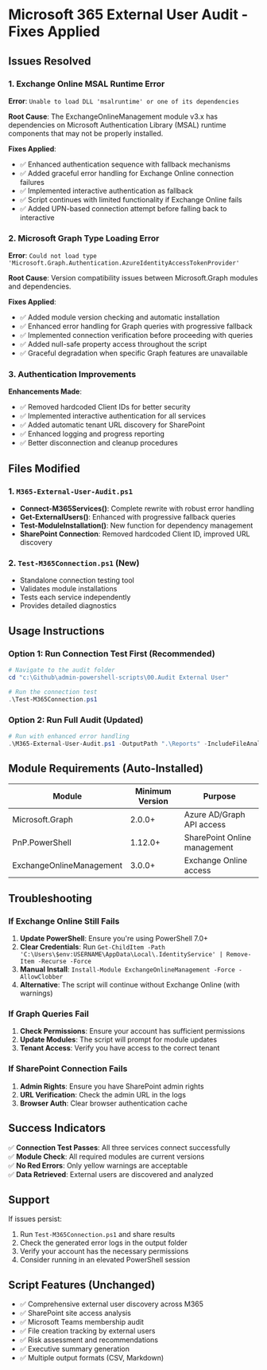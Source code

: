 # Microsoft 365 External User Audit - Fixes Applied

## Issues Resolved

### 1. Exchange Online MSAL Runtime Error
**Error**: `Unable to load DLL 'msalruntime' or one of its dependencies`

**Root Cause**: The ExchangeOnlineManagement module v3.x has dependencies on Microsoft Authentication Library (MSAL) runtime components that may not be properly installed.

**Fixes Applied**:
- ✅ Enhanced authentication sequence with fallback mechanisms
- ✅ Added graceful error handling for Exchange Online connection failures  
- ✅ Implemented interactive authentication as fallback
- ✅ Script continues with limited functionality if Exchange Online fails
- ✅ Added UPN-based connection attempt before falling back to interactive

### 2. Microsoft Graph Type Loading Error
**Error**: `Could not load type 'Microsoft.Graph.Authentication.AzureIdentityAccessTokenProvider'`

**Root Cause**: Version compatibility issues between Microsoft.Graph modules and dependencies.

**Fixes Applied**:
- ✅ Added module version checking and automatic installation
- ✅ Enhanced error handling for Graph queries with progressive fallback
- ✅ Implemented connection verification before proceeding with queries
- ✅ Added null-safe property access throughout the script
- ✅ Graceful degradation when specific Graph features are unavailable

### 3. Authentication Improvements
**Enhancements Made**:
- ✅ Removed hardcoded Client IDs for better security
- ✅ Implemented interactive authentication for all services
- ✅ Added automatic tenant URL discovery for SharePoint
- ✅ Enhanced logging and progress reporting
- ✅ Better disconnection and cleanup procedures

## Files Modified

### 1. `M365-External-User-Audit.ps1`
- **Connect-M365Services()**: Complete rewrite with robust error handling
- **Get-ExternalUsers()**: Enhanced with progressive fallback queries
- **Test-ModuleInstallation()**: New function for dependency management
- **SharePoint Connection**: Removed hardcoded Client ID, improved URL discovery

### 2. `Test-M365Connection.ps1` (New)
- Standalone connection testing tool
- Validates module installations
- Tests each service independently
- Provides detailed diagnostics

## Usage Instructions

### Option 1: Run Connection Test First (Recommended)
```powershell
# Navigate to the audit folder
cd "c:\Github\admin-powershell-scripts\00.Audit External User"

# Run the connection test
.\Test-M365Connection.ps1
```

### Option 2: Run Full Audit (Updated)
```powershell
# Run with enhanced error handling
.\M365-External-User-Audit.ps1 -OutputPath ".\Reports" -IncludeFileAnalysis -DetailedPermissions
```

## Module Requirements (Auto-Installed)

| Module | Minimum Version | Purpose |
|--------|----------------|---------|
| Microsoft.Graph | 2.0.0+ | Azure AD/Graph API access |
| PnP.PowerShell | 1.12.0+ | SharePoint Online management |
| ExchangeOnlineManagement | 3.0.0+ | Exchange Online access |

## Troubleshooting

### If Exchange Online Still Fails
1. **Update PowerShell**: Ensure you're using PowerShell 7.0+
2. **Clear Credentials**: Run `Get-ChildItem -Path 'C:\Users\$env:USERNAME\AppData\Local\.IdentityService' | Remove-Item -Recurse -Force`
3. **Manual Install**: `Install-Module ExchangeOnlineManagement -Force -AllowClobber`
4. **Alternative**: The script will continue without Exchange Online (with warnings)

### If Graph Queries Fail
1. **Check Permissions**: Ensure your account has sufficient permissions
2. **Update Modules**: The script will prompt for module updates
3. **Tenant Access**: Verify you have access to the correct tenant

### If SharePoint Connection Fails
1. **Admin Rights**: Ensure you have SharePoint admin rights
2. **URL Verification**: Check the admin URL in the logs
3. **Browser Auth**: Clear browser authentication cache

## Success Indicators

✅ **Connection Test Passes**: All three services connect successfully  
✅ **Module Check**: All required modules are current versions  
✅ **No Red Errors**: Only yellow warnings are acceptable  
✅ **Data Retrieved**: External users are discovered and analyzed  

## Support

If issues persist:
1. Run `Test-M365Connection.ps1` and share results
2. Check the generated error logs in the output folder
3. Verify your account has the necessary permissions
4. Consider running in an elevated PowerShell session

## Script Features (Unchanged)

- ✅ Comprehensive external user discovery across M365
- ✅ SharePoint site access analysis
- ✅ Microsoft Teams membership audit
- ✅ File creation tracking by external users
- ✅ Risk assessment and recommendations
- ✅ Executive summary generation
- ✅ Multiple output formats (CSV, Markdown)

